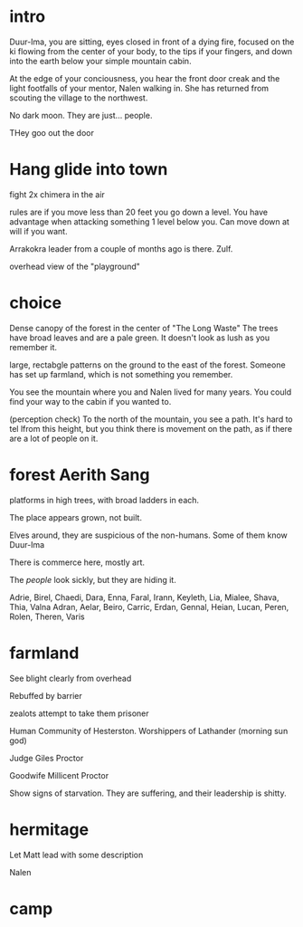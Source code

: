# intro

Duur-Ima, you are sitting, eyes closed in front of a dying fire, focused on the ki flowing from the center of your body, to the tips if your fingers, and down into the earth below your simple mountain cabin.

At the edge of your conciousness, you hear the front door creak and the light footfalls of your mentor, Nalen walking in. She has returned from scouting the village to the northwest.

No dark moon. They are just... people.

THey goo out the door


# Hang glide into town

fight 2x chimera in the air

rules are if you move less than 20 feet you go down a level. You have advantage when attacking something 1 level below you. Can move down at will if you want.


Arrakokra leader from a couple of months ago is there. Zulf.



overhead view of the "playground"

# choice

Dense canopy of the forest in the center of "The Long Waste" The trees have broad leaves and are a pale green. It doesn't look as lush as you remember it.

large, rectabgle patterns on the ground to the east of the forest. Someone has set up farmland, which is not something you remember.

You see the mountain where you and Nalen lived for many years. You could find your way to the cabin if you wanted to.

(perception check) To the north of the mountain, you see a path. It's hard to tel lfrom this height, but you think there is movement on the path, as if there are a lot of people on it.


# forest Aerith Sang

platforms in high trees, with broad ladders in each.

The place appears grown, not built.

Elves around, they are suspicious of the non-humans. Some of them know Duur-Ima

There is commerce here, mostly art.

The *people* look sickly, but they are hiding it.

Adrie, Birel, Chaedi, Dara, Enna, Faral, Irann, Keyleth, Lia, Mialee, Shava, Thia, Valna
Adran, Aelar, Beiro, Carric, Erdan, Gennal, Heian, Lucan, Peren, Rolen, Theren, Varis


# farmland

See blight clearly from overhead

Rebuffed by barrier

zealots attempt to take them prisoner

Human Community of Hesterston. Worshippers of Lathander (morning sun god)

Judge Giles Proctor

Goodwife Millicent Proctor

Show signs of starvation. They are suffering, and their leadership is shitty.

# hermitage

Let Matt lead with some description

Nalen 

# camp